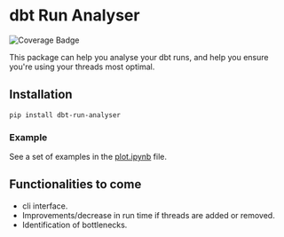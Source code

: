 # dbt Run Analyser

![Coverage Badge](docs/coverage.svg)

This package can help you analyse your dbt runs, and help you ensure you're using your threads most optimal.

## Installation
`pip install dbt-run-analyser`

### Example
See a set of examples in the [plot.ipynb](https://github.com/mathiasDK/dbt-run-analyser/blob/master/examples/plot.ipynb) file.

## Functionalities to come
- cli interface.
- Improvements/decrease in run time if threads are added or removed.
- Identification of bottlenecks.